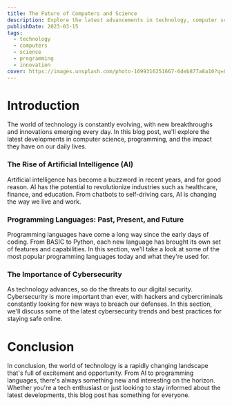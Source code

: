 ```yaml
---
title: The Future of Computers and Science
description: Explore the latest advancements in technology, computer science, programming, and innovation.
publishDate: 2023-03-15
tags:
  - technology
  - computers
  - science
  - programming
  - innovation
cover: https://images.unsplash.com/photo-1699316251667-6deb877a8a10?q=80&w=2741&auto=format&fit=crop&ixlib=rb-4.0.3&ixid=M3wxMjA3fDB8MHxwaG90by1wYWdlfHx8fGVufDB8fHx8fA%3D%3D
---
```


# Introduction

The world of technology is constantly evolving, with new breakthroughs and innovations emerging every day. In this blog post, we'll explore the latest developments in computer science, programming, and the impact they have on our daily lives.

### The Rise of Artificial Intelligence (AI)

Artificial intelligence has become a buzzword in recent years, and for good reason. AI has the potential to revolutionize industries such as healthcare, finance, and education. From chatbots to self-driving cars, AI is changing the way we live and work.

### Programming Languages: Past, Present, and Future

Programming languages have come a long way since the early days of coding. From BASIC to Python, each new language has brought its own set of features and capabilities. In this section, we'll take a look at some of the most popular programming languages today and what they're used for.

### The Importance of Cybersecurity

As technology advances, so do the threats to our digital security. Cybersecurity is more important than ever, with hackers and cybercriminals constantly looking for new ways to breach our defenses. In this section, we'll discuss some of the latest cybersecurity trends and best practices for staying safe online.

# Conclusion

In conclusion, the world of technology is a rapidly changing landscape that's full of excitement and opportunity. From AI to programming languages, there's always something new and interesting on the horizon. Whether you're a tech enthusiast or just looking to stay informed about the latest developments, this blog post has something for everyone.
